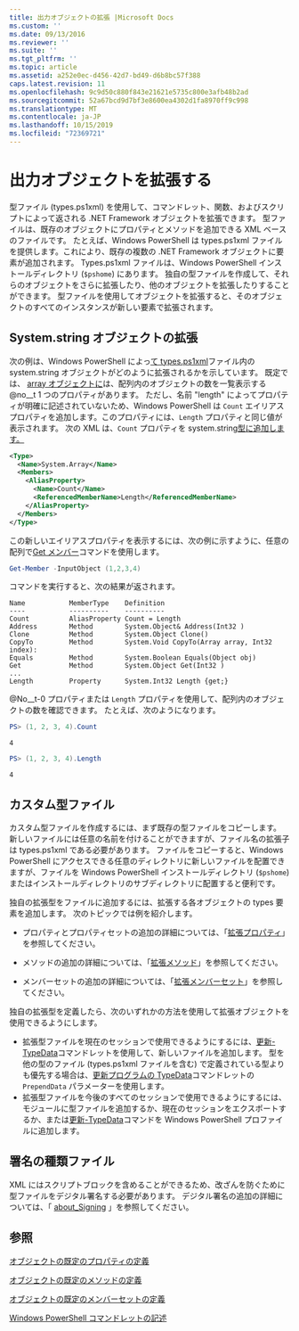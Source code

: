 ```yaml
---
title: 出力オブジェクトの拡張 |Microsoft Docs
ms.custom: ''
ms.date: 09/13/2016
ms.reviewer: ''
ms.suite: ''
ms.tgt_pltfrm: ''
ms.topic: article
ms.assetid: a252e0ec-d456-42d7-bd49-d6b8bc57f388
caps.latest.revision: 11
ms.openlocfilehash: 9c9d50c880f843e21621e5735c800e3afb48b2ad
ms.sourcegitcommit: 52a67bcd9d7bf3e8600ea4302d1fa8970ff9c998
ms.translationtype: MT
ms.contentlocale: ja-JP
ms.lasthandoff: 10/15/2019
ms.locfileid: "72369721"
---
```

# <a name="extending-output-objects"></a>出力オブジェクトを拡張する

型ファイル (types.ps1xml) を使用して、コマンドレット、関数、およびスクリプトによって返される .NET Framework オブジェクトを拡張できます。 型ファイルは、既存のオブジェクトにプロパティとメソッドを追加できる XML ベースのファイルです。 たとえば、Windows PowerShell は types.ps1xml ファイルを提供します。これにより、既存の複数の .NET Framework オブジェクトに要素が追加されます。 Types.ps1xml ファイルは、Windows PowerShell インストールディレクトリ (`$pshome`) にあります。 独自の型ファイルを作成して、それらのオブジェクトをさらに拡張したり、他のオブジェクトを拡張したりすることができます。 型ファイルを使用してオブジェクトを拡張すると、そのオブジェクトのすべてのインスタンスが新しい要素で拡張されます。

## <a name="extending-the-systemarray-object"></a>System.string オブジェクトの拡張

次の例は、Windows PowerShell によっ[て types.ps1xml](/dotnet/api/System.Array)ファイル内の system.string オブジェクトがどのように拡張されるかを示しています。 既定では、 [array オブジェクトに](/dotnet/api/System.Array)は、配列内のオブジェクトの数を一覧表示する @no__t 1 つのプロパティがあります。 ただし、名前 "length" によってプロパティが明確に記述されていないため、Windows PowerShell は `Count` エイリアスプロパティを追加します。このプロパティには、`Length` プロパティと同じ値が表示されます。 次の XML は、`Count` プロパティを system.string[型に追加します。](/dotnet/api/System.Array)

```xml
<Type>
  <Name>System.Array</Name>
  <Members>
    <AliasProperty>
      <Name>Count</Name>
      <ReferencedMemberName>Length</ReferencedMemberName>
    </AliasProperty>
  </Members>
</Type>

```

この新しいエイリアスプロパティを表示するには、次の例に示すように、任意の配列で[Get メンバー](/powershell/module/Microsoft.PowerShell.Utility/Get-Member)コマンドを使用します。

```powershell
Get-Member -InputObject (1,2,3,4)
```

コマンドを実行すると、次の結果が返されます。
```output
Name           MemberType    Definition
----           ----------    ----------
Count          AliasProperty Count = Length
Address        Method        System.Object& Address(Int32 )
Clone          Method        System.Object Clone()
CopyTo         Method        System.Void CopyTo(Array array, Int32 index):
Equals         Method        System.Boolean Equals(Object obj)
Get            Method        System.Object Get(Int32 )
...
Length         Property      System.Int32 Length {get;}
```
@No__t-0 プロパティまたは `Length` プロパティを使用して、配列内のオブジェクトの数を確認できます。 たとえば、次のようになります。

```powershell
PS> (1, 2, 3, 4).Count
```

```output
4
```

```powershell
PS> (1, 2, 3, 4).Length
```

```output
4
```

## <a name="custom-types-files"></a>カスタム型ファイル

カスタム型ファイルを作成するには、まず既存の型ファイルをコピーします。 新しいファイルには任意の名前を付けることができますが、ファイル名の拡張子は types.ps1xml である必要があります。 ファイルをコピーすると、Windows PowerShell にアクセスできる任意のディレクトリに新しいファイルを配置できますが、ファイルを Windows PowerShell インストールディレクトリ (`$pshome`) またはインストールディレクトリのサブディレクトリに配置すると便利です。

独自の拡張型をファイルに追加するには、拡張する各オブジェクトの types 要素を追加します。 次のトピックでは例を紹介します。

- プロパティとプロパティセットの追加の詳細については、「[拡張プロパティ](./extending-properties-for-objects.md)」を参照してください。

- メソッドの追加の詳細については、「[拡張メソッド](./defining-default-methods-for-objects.md)」を参照してください。

- メンバーセットの追加の詳細については、「[拡張メンバーセット](./defining-default-member-sets-for-objects.md)」を参照してください。

独自の拡張型を定義したら、次のいずれかの方法を使用して拡張オブジェクトを使用できるようにします。

- 拡張型ファイルを現在のセッションで使用できるようにするには、[更新-TypeData](/powershell/module/Microsoft.PowerShell.Utility/Update-TypeData)コマンドレットを使用して、新しいファイルを追加します。 型を他の型のファイル (types.ps1xml ファイルを含む) で定義されている型よりも優先する場合は、[更新プログラムの TypeData](/powershell/module/Microsoft.PowerShell.Utility/Update-TypeData)コマンドレットの `PrependData` パラメーターを使用します。
- 拡張型ファイルを今後のすべてのセッションで使用できるようにするには、モジュールに型ファイルを追加するか、現在のセッションをエクスポートするか、または[更新-TypeData](/powershell/module/Microsoft.PowerShell.Utility/Update-TypeData)コマンドを Windows PowerShell プロファイルに追加します。

## <a name="signing-types-files"></a>署名の種類ファイル

XML にはスクリプトブロックを含めることができるため、改ざんを防ぐために型ファイルをデジタル署名する必要があります。 デジタル署名の追加の詳細については、「 [about_Signing](/powershell/module/microsoft.powershell.core/about/about_signing) 」を参照してください。

## <a name="see-also"></a>参照

[オブジェクトの既定のプロパティの定義](./extending-properties-for-objects.md)

[オブジェクトの既定のメソッドの定義](./defining-default-methods-for-objects.md)

[オブジェクトの既定のメンバーセットの定義](./defining-default-member-sets-for-objects.md)

[Windows PowerShell コマンドレットの記述](./writing-a-windows-powershell-cmdlet.md)
